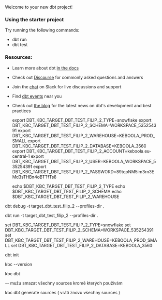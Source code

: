 Welcome to your new dbt project!

### Using the starter project

Try running the following commands:
- dbt run
- dbt test


### Resources:
- Learn more about dbt [in the docs](https://docs.getdbt.com/docs/introduction)
- Check out [Discourse](https://discourse.getdbt.com/) for commonly asked questions and answers
- Join the [chat](https://community.getdbt.com/) on Slack for live discussions and support
- Find [dbt events](https://events.getdbt.com) near you
- Check out [the blog](https://blog.getdbt.com/) for the latest news on dbt's development and best practices


  export DBT_KBC_TARGET_DBT_TEST_FILIP_2_TYPE=snowflake
  export DBT_KBC_TARGET_DBT_TEST_FILIP_2_SCHEMA=WORKSPACE_535254391
  export DBT_KBC_TARGET_DBT_TEST_FILIP_2_WAREHOUSE=KEBOOLA_PROD_SMALL
  export DBT_KBC_TARGET_DBT_TEST_FILIP_2_DATABASE=KEBOOLA_3560
  export DBT_KBC_TARGET_DBT_TEST_FILIP_2_ACCOUNT=keboola.eu-central-1
  export DBT_KBC_TARGET_DBT_TEST_FILIP_2_USER=KEBOOLA_WORKSPACE_535254391
  export DBT_KBC_TARGET_DBT_TEST_FILIP_2_PASSWORD=89tcpNM5im3rn3EMd3sTHBn4oBTTfTs8

  echo $DBT_KBC_TARGET_DBT_TEST_FILIP_2_TYPE
  echo $DBT_KBC_TARGET_DBT_TEST_FILIP_2_SCHEMA
  echo $DBT_KBC_TARGET_DBT_TEST_FILIP_2_WAREHOUSE


dbt debug -t target_dbt_test_filip_2 --profiles-dir .

dbt run -t target_dbt_test_filip_2 --profiles-dir .

  set DBT_KBC_TARGET_DBT_TEST_FILIP_2_TYPE=snowflake
  set DBT_KBC_TARGET_DBT_TEST_FILIP_2_SCHEMA=WORKSPACE_535254391
  set DBT_KBC_TARGET_DBT_TEST_FILIP_2_WAREHOUSE=KEBOOLA_PROD_SMALL
  set DBT_KBC_TARGET_DBT_TEST_FILIP_2_DATABASE=KEBOOLA_3560

dbt init <nazev projektu>

kbc --version

kbc dbt <nazev projektu>

-- mužu smazat všechny sources kromě kterých používám 

kbc dbt generate sources ( vrátí znovu všechny sources )